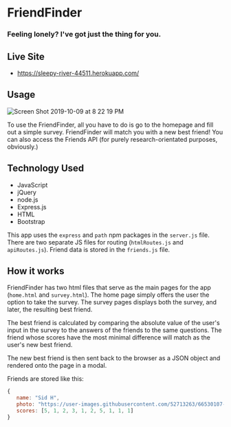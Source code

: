 # FriendFinder

### Feeling lonely? I've got just the thing for you.

## Live Site
 - https://sleepy-river-44511.herokuapp.com/

 ## Usage 
 ![Screen Shot 2019-10-09 at 8 22 19 PM](https://user-images.githubusercontent.com/52713263/66529920-549bb380-ead3-11e9-9923-a0334434a7e8.png)

 To use the FriendFinder, all you have to do is go to the homepage and fill out a simple survey. FriendFinder will match you with a new best friend! You can also access the Friends API (for purely research-orientated purposes, obviously.)

 ## Technology Used

- JavaScript
- jQuery
- node.js
- Express.js
- HTML
- Bootstrap

 This app uses the `express` and `path` npm packages in the `server.js` file.
 There are two separate JS files for routing (`htmlRoutes.js` and `apiRoutes.js`).
 Friend data is stored in the `friends.js` file.

 ## How it works

 FriendFinder has two html files that serve as the main pages for the app (`home.html` and `survey.html`). The home page simply offers the user the option to take the survey. The survey pages displays both the survey, and later, the resulting best friend.

 The best friend is calculated by comparing the absolute value of the user's input in the survey to the answers of the friends to the same questions. The friend whose scores have the most minimal difference will match as the user's new best friend.

 The new best friend is then sent back to the browser as a JSON object and rendered onto the page in a modal.

 Friends are stored like this:

 ```js
{
	name: "Sid H",
	photo: "https://user-images.githubusercontent.com/52713263/66530107-5d40b980-ead4-11e9-80a1-2f3a91ed02a8.png",
	scores: [5, 1, 2, 3, 1, 2, 5, 1, 1, 1]
}
```
